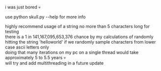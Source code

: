 i was just bored 💀

use python skull.py --help for more info

highly recommend usage of a string no more than 5 characters long for testing<br />
there is a 1 in 141,167,095,653,376 chance by my calculations of randomly hitting the string 'helloworld' if we randomly sample characters from lower case ascii letters only<br />
doing that many iterations on my pc on a single thread would take approximately 5 to 5.5 years 💀<br />
will try and add multithreading in a future update<br />
